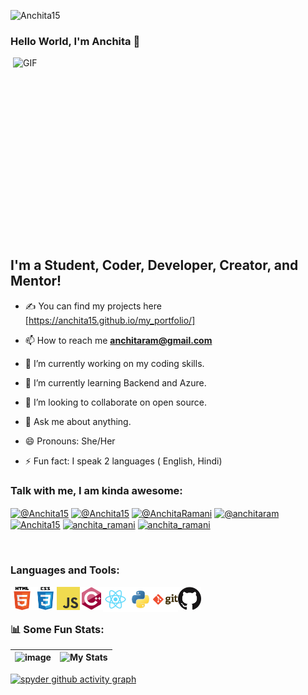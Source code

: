 <p align="left"> <img src="https://komarev.com/ghpvc/?username=Anchita15&label=Profile%20views&color=0e75b6&style=flat" alt="Anchita15" /> </p>

### Hello World, I'm Anchita 👋

 <img align="right" alt="GIF" src="https://github.com/arsentieva/arsentieva/blob/main/code.gif?raw=true" width="500" height="320" />


## I'm a Student, Coder, Developer, Creator, and Mentor!
- ✍ You can find my projects here [https://anchita15.github.io/my_portfolio/]
- 📫 How to reach me **anchitaram@gmail.com**

- 🔭 I’m currently working on my coding skills.
- 🌱 I’m currently learning Backend and Azure.
- 👯 I’m looking to collaborate on open source.
- 💬 Ask me about anything.
- 😄 Pronouns: She/Her
- ⚡ Fun fact: I speak 2 languages ( English, Hindi)


### Talk with me, I am kinda awesome:
<a href="https://www.linkedin.com/in/anchita-ramani-874277188/" target="blank"><img align="center" src="https://cdn.jsdelivr.net/npm/simple-icons@v3/icons/linkedin.svg" alt="@Anchita15" height="30" width="40" /></a>
<a href="https://codepen.io/Anchita15" target="blank"><img align="center" src="https://raw.githubusercontent.com/rahuldkjain/github-profile-readme-generator/master/src/images/icons/Social/codepen.svg" alt="@Anchita15" height="30" width="40" /></a>
<a href="https://twitter.com/AnchitaRamani" target="blank"><img align="center" src="https://raw.githubusercontent.com/rahuldkjain/github-profile-readme-generator/master/src/images/icons/Social/twitter.svg" alt="@AnchitaRamani" height="30" width="40" /></a>
<a href="https://www.hackerrank.com/anchitaram" target="blank"><img align="center" src="https://raw.githubusercontent.com/rahuldkjain/github-profile-readme-generator/master/src/images/icons/Social/hackerrank.svg" alt="@anchitaram" height="30" width="40" /></a>
<a href="https://leetcode.com/Anchita15/" target="blank"><img align="center" src="https://raw.githubusercontent.com/rahuldkjain/github-profile-readme-generator/master/src/images/icons/Social/leet-code.svg" alt="Anchita15" height="30" width="40" /></a>
<a href="https://www.instagram.com/anchita_ramani/" target="blank"><img align="center" src="https://cdn.jsdelivr.net/npm/simple-icons@3.0.1/icons/instagram.svg" alt="anchita_ramani" height="30" width="40" /></a>
<a href="https://www.codechef.com/users/anchita_ramani" target="blank"><img align="center" src="https://cdn.jsdelivr.net/npm/simple-icons@3.1.0/icons/codechef.svg" alt="anchita_ramani" height="30" width="40" /></a>
</p>

<br />

### Languages and Tools:

<img align="left" alt="HTML5" width="37px" src="https://raw.githubusercontent.com/github/explore/80688e429a7d4ef2fca1e82350fe8e3517d3494d/topics/html/html.png" />
<img align="left" alt="CSS3" width="37px" src="https://raw.githubusercontent.com/github/explore/80688e429a7d4ef2fca1e82350fe8e3517d3494d/topics/css/css.png" />
<img align="left" alt="JavaScript" width="37px" src="https://raw.githubusercontent.com/github/explore/80688e429a7d4ef2fca1e82350fe8e3517d3494d/topics/javascript/javascript.png" />
<img align="left" alt="CPP" width="37px" src="https://raw.githubusercontent.com/devicons/devicon/master/icons/cplusplus/cplusplus-original.svg" />
<img align="left" alt="React" width="40px" src="https://raw.githubusercontent.com/github/explore/80688e429a7d4ef2fca1e82350fe8e3517d3494d/topics/react/react.png" />
<img align="left" alt="python" width="40px" src="https://raw.githubusercontent.com/github/explore/80688e429a7d4ef2fca1e82350fe8e3517d3494d/topics/python/python.png" />
<img align="left" alt="Git" width="40px" src="https://raw.githubusercontent.com/github/explore/80688e429a7d4ef2fca1e82350fe8e3517d3494d/topics/git/git.png" />
<img align="left" alt="GitHub" width="37px" src="https://raw.githubusercontent.com/github/explore/78df643247d429f6cc873026c0622819ad797942/topics/github/github.png" />

<br />
<br />

### 📊 Some Fun Stats:
| ![image](https://github-readme-stats.vercel.app/api?username=Anchita15&&show_icons=true&title_color=ffff88ff&icon_color=bb2acf&text_color=daf7dc&bg_color=151515) | ![My Stats](https://github-readme-stats.vercel.app/api/top-langs/?username=Anchita15&theme=midnight-purple) | 
| --- | --- |


[![spyder github activity graph](https://activity-graph.herokuapp.com/graph?username=Anchita15&theme=react-dark)](https://github.com/Anchita15)


